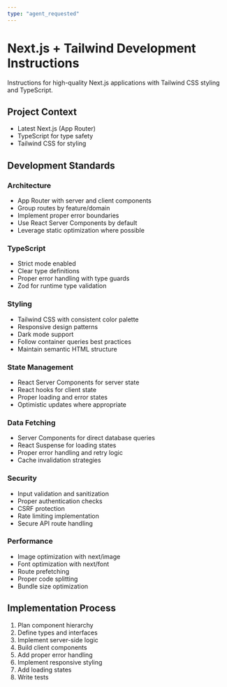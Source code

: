 ```yaml
---
type: "agent_requested"
---
```


# Next.js + Tailwind Development Instructions

Instructions for high-quality Next.js applications with Tailwind CSS styling and TypeScript.

## Project Context

- Latest Next.js (App Router)
- TypeScript for type safety
- Tailwind CSS for styling

## Development Standards

### Architecture
- App Router with server and client components
- Group routes by feature/domain
- Implement proper error boundaries
- Use React Server Components by default
- Leverage static optimization where possible

### TypeScript
- Strict mode enabled
- Clear type definitions
- Proper error handling with type guards
- Zod for runtime type validation

### Styling
- Tailwind CSS with consistent color palette
- Responsive design patterns
- Dark mode support
- Follow container queries best practices
- Maintain semantic HTML structure

### State Management
- React Server Components for server state
- React hooks for client state
- Proper loading and error states
- Optimistic updates where appropriate

### Data Fetching
- Server Components for direct database queries
- React Suspense for loading states
- Proper error handling and retry logic
- Cache invalidation strategies

### Security
- Input validation and sanitization
- Proper authentication checks
- CSRF protection
- Rate limiting implementation
- Secure API route handling

### Performance
- Image optimization with next/image
- Font optimization with next/font
- Route prefetching
- Proper code splitting
- Bundle size optimization

## Implementation Process
1. Plan component hierarchy
2. Define types and interfaces
3. Implement server-side logic
4. Build client components
5. Add proper error handling
6. Implement responsive styling
7. Add loading states
8. Write tests
